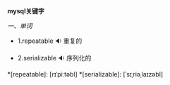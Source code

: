 
**mysql关键字**

*一、单词*

- 1.<span id="english">repeatable <span class="point">:sound:</span></span> 重复的

- 2.<span id="english">serializable <span class="point">:sound:</span></span> 序列化的

*[repeatable]: [rɪˈpiːtəbl]
*[serializable]: [ˈsɪˌriəˌlaɪzəbl]